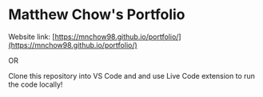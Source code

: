 # Matthew Chow's Portfolio
Website link: [https://mnchow98.github.io/portfolio/](https://mnchow98.github.io/portfolio/)

OR 

Clone this repository into VS Code and and use Live Code extension to run the code locally!
